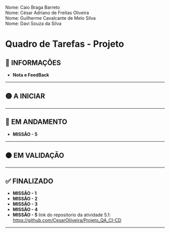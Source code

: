 Nome: Caio Braga Barreto</br>
Nome: César Adriano de Freitas Oliveira</br>
Nome: Guilherme Cavalcante de Melo Silva</br>
Nome: Davi Souza da Silva</br>

# Quadro de Tarefas - Projeto

## 📌 INFORMAÇÕES
- **Nota e FeedBack**

---

## 🟡 A INICIAR

---

## 🔵 EM ANDAMENTO
- **MISSÃO - 5**
---

## 🟠 EM VALIDAÇÃO

---

## ✅ FINALIZADO

- **MISSÃO - 1**
- **MISSÃO - 2**
- **MISSÃO - 3**
- **MISSÃO - 4**
- **MISSÃO - 5**
  link do repositorio da atividade 5.1:
  https://github.com/CesarOliiveira/Projeto_QA_CI-CD

---

